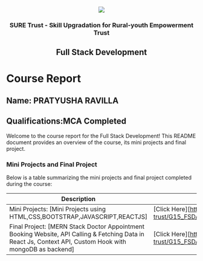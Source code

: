 <!-- PROJECT LOGO -->
<br />

<div align="center">
   <img src='https://user-images.githubusercontent.com/73131499/166115643-d3187f47-d38f-41b2-ae42-5ecbbc60de14.png' />


<h3 align="center">SURE Trust - Skill Upgradation for Rural-youth Empowerment Trust</h3>
  <h2> Full Stack Development </h2>  
</div>

# Course Report

## Name: PRATYUSHA RAVILLA

## Qualifications:MCA Completed

Welcome to the course report for the Full Stack Development! This README document provides an overview of the course, its mini projects and final project.

### Mini Projects and Final Project

Below is a table summarizing the mini projects and final project completed during the course:

| Description                                                 | Link                                    |
|-------------------------------------------------------------|-----------------------------------------|
| Mini Projects: [Mini Projects using HTML,CSS,BOOTSTRAP,JAVASCRIPT,REACTJS] |[Click Here][https://github.com/sure-trust/G15_FSD/tree/main/Mini%20Projects/PRATYUSHA%20RAVILLA] |
| Final Project: [MERN Stack Doctor Appointment Booking Website, API Calling & Fetching Data in React Js, Context API, Custom Hook with mongoDB as backend] |[Click Here][https://github.com/sure-trust/G15_FSD/tree/main/Final%20Capstone%20Project/PRATYUSHA%20RAVILLA/Medico.in] |
